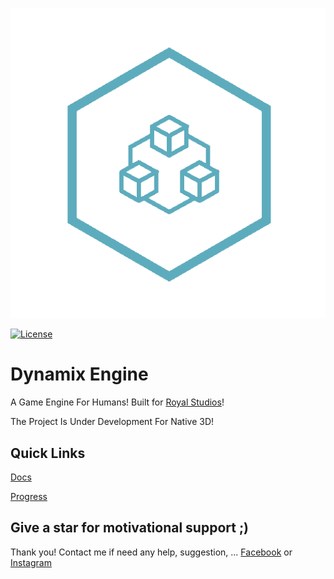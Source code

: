![Logo](logo/logo_main.png)

[![License](https://img.shields.io/badge/License-Apache%202.0-blue.svg)](https://opensource.org/licenses/Apache-2.0)

# Dynamix Engine
A Game Engine For Humans! Built for [Royal Studios](https://discord.gg/g63g9zJ)!

The Project Is Under Development For Native 3D!

## Quick Links

[Docs](https://elhamaryanpur.github.io/EGB-Engine/)

[Progress](https://github.com/users/ElhamAryanpur/projects/1)

## Give a star for motivational support ;)

 Thank you! Contact me if need any help, suggestion, ...
[Facebook](https://www.facebook.com/elham.aryanpur.10) or [Instagram](https://www.instagram.com/elham_aryanpur)
